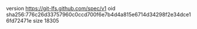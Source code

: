 version https://git-lfs.github.com/spec/v1
oid sha256:776c26d33757960c0ccd700f6e7b4d4a815e6714d34298f2e34dce16fd72471e
size 18305
